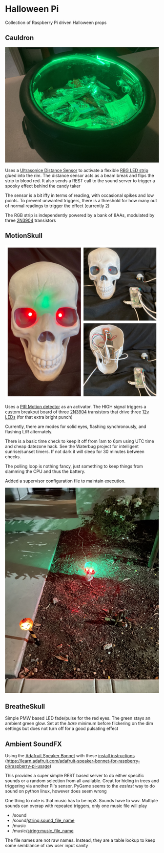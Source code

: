 # Halloween Pi
Collection of Raspberry Pi driven Halloween props

## Cauldron

![GreenCauldron](images/Cauldron.jpg)

Uses a [Ultrasonice Distance Sensor](https://www.adafruit.com/product/4007) to activate a flexible [RBG LED strip](https://www.adafruit.com/product/4245) glued into the rim. The distance sensor acts as a beam break and flips the strip to blood red. It also sends a REST call to the sound server to trigger a spooky effect behind the candy taker

The sensor is a bit iffy in terms of reading, with occasional spikes and low points. To prevent unwanted triggers, there is a threshold for how many out of normal readings to trigger the effect (currently 2)

The RGB strip is independently powered by a bank of 8AAs, modulated by three [2N3904](https://www.sparkfun.com/datasheets/Components/2N3904.pdf) transistors

## MotionSkull

![Close Up of Skull](images/CloseUpSkull.jpeg)

Uses a [PIR Motion detector](https://www.adafruit.com/product/189) as an activator. The HIGH signal triggers a custom breakout board of three [2N3904](https://www.sparkfun.com/datasheets/Components/2N3904.pdf) transistors that drive three [12v LEDs](https://www.amazon.com/gp/product/B07PVVL2S6) (for that extra bright punch)

Currently, there are modes for solid eyes, flashing synchronously, and flashing L/R alternately.

There is a basic time check to keep it off from 1am to 6pm using UTC time and cheap datezone hack. See the Waterbug project for intelligent sunrise/sunset timers. If not dark it will sleep for 30 minutes between checks. 

The polling loop is nothing fancy, just something to keep things from slamming the CPU and thus the battery.

Added a supervisor configuration file to maintain execution. 

![ExtraBrightSkull](images/MotionSkull.jpg)

## BreatheSkull

Simple PMW based LED fade/pulse for the red eyes. The green stays an ambient green glow.  Set at the _bare_ minimum before flickering on the dim settings but does not turn off for a good pulsating effect

## Ambient SoundFX

Using the [Adafruit Speaker Bonnet](https://www.adafruit.com/product/3346) with these [install instructions](https://learn.adafruit.com/adafruit-speaker-bonnet-for-raspberry-pi)
(https://learn.adafruit.com/adafruit-speaker-bonnet-for-raspberry-pi/raspberry-pi-usage)

This provides a super simple REST based server to do either specific sounds or a random selection from all available. Great for hiding in trees and triggering via another Pi's sensor.
PyGame seems to the _easiest_ way to do sound on python linux, however does seem wrong

One thing to note is that music has to be mp3. Sounds have to wav. Multiple sounds can overap with repeated triggers, only one music file will play

* /sound
* /sound/<string:sound_file_name>
* /music
* /music/<string:music_file_name>

The file names are not raw names. Instead, they are a table lookup to keep some semblance of raw user input sanity

